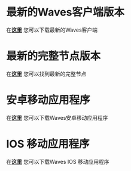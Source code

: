 # 最新的Waves客户端版本

在[**这里**](https://github.com/wavesplatform/WavesGUI/releases) 您可以下载最新的Waves客户端

# 最新的完整节点版本

在[**这里**](https://github.com/wavesplatform/Waves/releases) 您可以找到最新的完整节点

# 安卓移动应用程序

在[**这里**](https://play.google.com/store/apps/details?id=com.wavesplatform.wallet) 您可以下载Waves安卓移动应用程序

# IOS 移动应用程序

在[**这里**](https://itunes.apple.com/us/app/waves-wallet/id1233158971?mt=8) 您可以下载Waves IOS 移动应用程序

